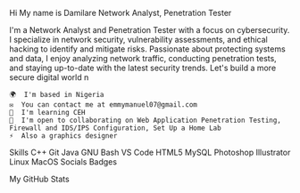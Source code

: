 Hi My name is Damilare
Network Analyst, Penetration Tester

 I'm a Network Analyst and Penetration Tester with a focus on cybersecurity. I specialize in network security, vulnerability assessments, and ethical hacking to identify and mitigate risks. Passionate about protecting systems and data, I enjoy analyzing network traffic, conducting penetration tests, and staying up-to-date with the latest security trends. Let's build a more secure digital world n
 

    🌍  I'm based in Nigeria
    ✉️  You can contact me at emmymanuel07@gmail.com
    🧠  I'm learning CEH
    🤝  I'm open to collaborating on Web Application Penetration Testing, Firewall and IDS/IPS Configuration, Set Up a Home Lab
    ⚡  Also a graphics designer

Skills
C++
Git
Java
GNU Bash
VS Code
HTML5
MySQL
Photoshop
Illustrator
Linux
MacOS
Socials
Badges

My GitHub Stats
